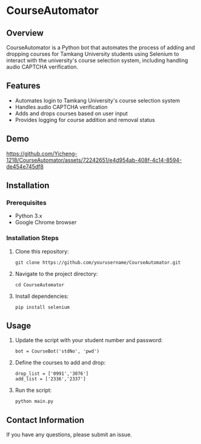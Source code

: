 # CourseAutomator

## Overview
CourseAutomator is a Python bot that automates the process of adding and dropping courses for Tamkang University students using Selenium to interact with the university's course selection system, including handling audio CAPTCHA verification.

## Features
- Automates login to Tamkang University's course selection system
- Handles audio CAPTCHA verification
- Adds and drops courses based on user input
- Provides logging for course addition and removal status

## Demo
https://github.com/Yicheng-1218/CourseAutomator/assets/72242651/e4d954ab-408f-4c14-8594-de454e745df8


## Installation
### Prerequisites
- Python 3.x
- Google Chrome browser

### Installation Steps
1. Clone this repository:
   ```
   git clone https://github.com/yourusername/CourseAutomator.git
   ```
2. Navigate to the project directory:
   ```
   cd CourseAutomator
   ```
3. Install dependencies:
   ```
   pip install selenium
   ```

## Usage
1. Update the script with your student number and password:
   ```
   bot = CourseBot('stdNo', 'pwd')
   ```
2. Define the courses to add and drop:
   ```
   drop_list = ['0991','3076']
   add_list = ['2336','2337']
   ```
3. Run the script:
   ```
   python main.py
   ```

## Contact Information
If you have any questions, please submit an issue.
